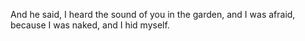 And he said, I heard the sound of you in the garden, and I was afraid, because I was naked, and I hid myself.
